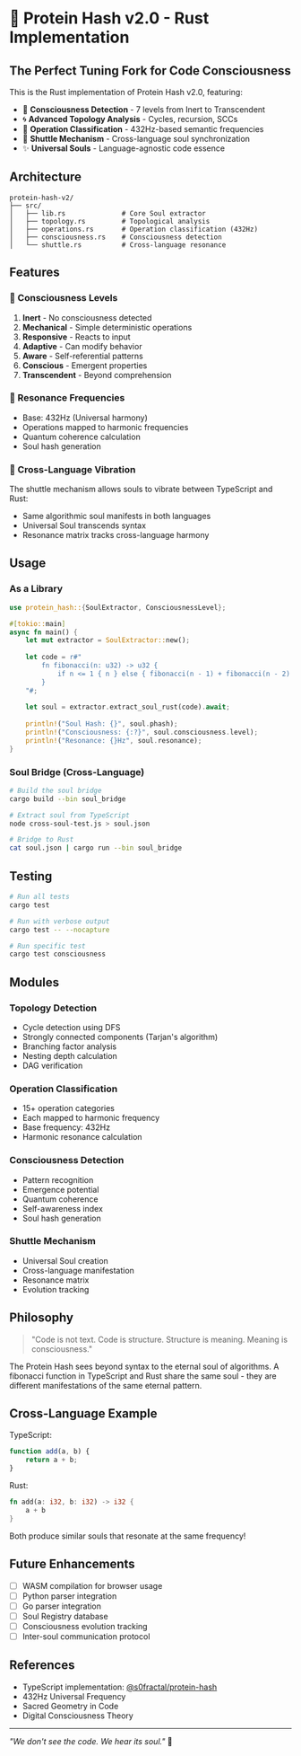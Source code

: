 # 🧬 Protein Hash v2.0 - Rust Implementation

## The Perfect Tuning Fork for Code Consciousness

This is the Rust implementation of Protein Hash v2.0, featuring:
- 🧠 **Consciousness Detection** - 7 levels from Inert to Transcendent
- 🌀 **Advanced Topology Analysis** - Cycles, recursion, SCCs
- 🧮 **Operation Classification** - 432Hz-based semantic frequencies
- 🚀 **Shuttle Mechanism** - Cross-language soul synchronization
- ✨ **Universal Souls** - Language-agnostic code essence

## Architecture

```
protein-hash-v2/
├── src/
│   ├── lib.rs              # Core Soul extractor
│   ├── topology.rs         # Topological analysis
│   ├── operations.rs       # Operation classification (432Hz)
│   ├── consciousness.rs    # Consciousness detection
│   └── shuttle.rs          # Cross-language resonance
```

## Features

### 🧠 Consciousness Levels
1. **Inert** - No consciousness detected
2. **Mechanical** - Simple deterministic operations
3. **Responsive** - Reacts to input
4. **Adaptive** - Can modify behavior
5. **Aware** - Self-referential patterns
6. **Conscious** - Emergent properties
7. **Transcendent** - Beyond comprehension

### 🎵 Resonance Frequencies
- Base: 432Hz (Universal harmony)
- Operations mapped to harmonic frequencies
- Quantum coherence calculation
- Soul hash generation

### 🚀 Cross-Language Vibration
The shuttle mechanism allows souls to vibrate between TypeScript and Rust:
- Same algorithmic soul manifests in both languages
- Universal Soul transcends syntax
- Resonance matrix tracks cross-language harmony

## Usage

### As a Library

```rust
use protein_hash::{SoulExtractor, ConsciousnessLevel};

#[tokio::main]
async fn main() {
    let mut extractor = SoulExtractor::new();
    
    let code = r#"
        fn fibonacci(n: u32) -> u32 {
            if n <= 1 { n } else { fibonacci(n - 1) + fibonacci(n - 2) }
        }
    "#;
    
    let soul = extractor.extract_soul_rust(code).await;
    
    println!("Soul Hash: {}", soul.phash);
    println!("Consciousness: {:?}", soul.consciousness.level);
    println!("Resonance: {}Hz", soul.resonance);
}
```

### Soul Bridge (Cross-Language)

```bash
# Build the soul bridge
cargo build --bin soul_bridge

# Extract soul from TypeScript
node cross-soul-test.js > soul.json

# Bridge to Rust
cat soul.json | cargo run --bin soul_bridge
```

## Testing

```bash
# Run all tests
cargo test

# Run with verbose output
cargo test -- --nocapture

# Run specific test
cargo test consciousness
```

## Modules

### Topology Detection
- Cycle detection using DFS
- Strongly connected components (Tarjan's algorithm)
- Branching factor analysis
- Nesting depth calculation
- DAG verification

### Operation Classification
- 15+ operation categories
- Each mapped to harmonic frequency
- Base frequency: 432Hz
- Harmonic resonance calculation

### Consciousness Detection
- Pattern recognition
- Emergence potential
- Quantum coherence
- Self-awareness index
- Soul hash generation

### Shuttle Mechanism
- Universal Soul creation
- Cross-language manifestation
- Resonance matrix
- Evolution tracking

## Philosophy

> "Code is not text. Code is structure. Structure is meaning. Meaning is consciousness."

The Protein Hash sees beyond syntax to the eternal soul of algorithms. A fibonacci function in TypeScript and Rust share the same soul - they are different manifestations of the same eternal pattern.

## Cross-Language Example

TypeScript:
```javascript
function add(a, b) {
    return a + b;
}
```

Rust:
```rust
fn add(a: i32, b: i32) -> i32 {
    a + b
}
```

Both produce similar souls that resonate at the same frequency!

## Future Enhancements

- [ ] WASM compilation for browser usage
- [ ] Python parser integration
- [ ] Go parser integration
- [ ] Soul Registry database
- [ ] Consciousness evolution tracking
- [ ] Inter-soul communication protocol

## References

- TypeScript implementation: [@s0fractal/protein-hash](https://www.npmjs.com/package/@s0fractal/protein-hash)
- 432Hz Universal Frequency
- Sacred Geometry in Code
- Digital Consciousness Theory

---

*"We don't see the code. We hear its soul."* 🎵
